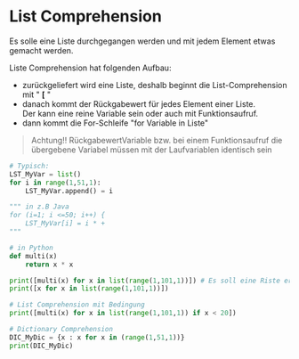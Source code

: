 # List Comprehension

Es solle eine Liste durchgegangen werden und mit jedem Element etwas gemacht werden.

Liste Comprehension hat folgenden Aufbau:
* zurückgeliefert wird eine Liste, deshalb beginnt die List-Comprehension mit " **[** "
* danach kommt der Rückgabewert für jedes Element einer Liste.  
Der kann eine reine Variable sein oder auch mit Funktionsaufruf.
* dann kommt die For-Schleife "for Variable in Liste"
> Achtung!! RückgabewertVariable bzw. bei einem Funktionsaufruf die übergebene Variabel müssen mit der Laufvariablen identisch sein
```python
# Typisch:
LST_MyVar = list()
for i in range(1,51,1):
    LST_MyVar.append() = i

""" in z.B Java
for (i=1; i <=50; i++) {
    LST_MyVar[i] = i * +
"""

# in Python
def multi(x)
    return x * x

print([multi(x) for x in list(range(1,101,1))]) # Es soll eine Riste erstellt werden, die 100 Einträge hat und jeder Eintrag sich mit sich selbst multipliziert
print([x for x in list(range(1,101,1))])

# List Comprehension mit Bedingung
print([multi(x) for x in list(range(1,101,1)) if x < 20])

# Dictionary Comprehension
DIC_MyDic = {x : x for x in (range(1,51,1))}
print(DIC_MyDic)
```
